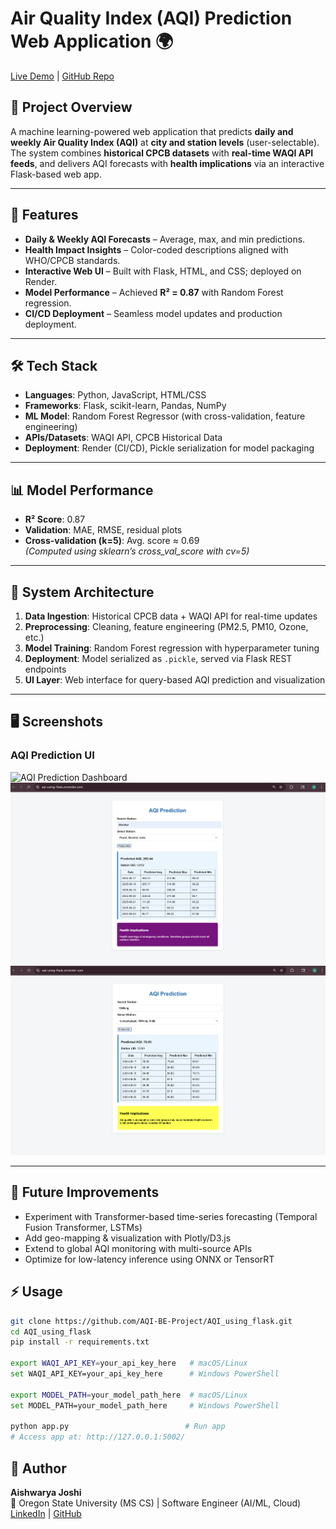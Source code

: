 # Air Quality Index (AQI) Prediction Web Application 🌍

[Live Demo](https://aqi-using-flask.onrender.com/) | [GitHub Repo](https://github.com/AQI-BE-Project/AQI_using_flask)

## 📌 Project Overview
A machine learning-powered web application that predicts **daily and weekly Air Quality Index (AQI)** at **city and station levels** (user-selectable).  
The system combines **historical CPCB datasets** with **real-time WAQI API feeds**, and delivers AQI forecasts with **health implications** via an interactive Flask-based web app.

---

## 🚀 Features
- **Daily & Weekly AQI Forecasts** – Average, max, and min predictions.  
- **Health Impact Insights** – Color-coded descriptions aligned with WHO/CPCB standards.  
- **Interactive Web UI** – Built with Flask, HTML, and CSS; deployed on Render.  
- **Model Performance** – Achieved **R² = 0.87** with Random Forest regression.  
- **CI/CD Deployment** – Seamless model updates and production deployment.  

---

## 🛠️ Tech Stack
- **Languages**: Python, JavaScript, HTML/CSS  
- **Frameworks**: Flask, scikit-learn, Pandas, NumPy  
- **ML Model**: Random Forest Regressor (with cross-validation, feature engineering)  
- **APIs/Datasets**: WAQI API, CPCB Historical Data  
- **Deployment**: Render (CI/CD), Pickle serialization for model packaging  

---

## 📊 Model Performance
- **R² Score**: 0.87  
- **Validation**: MAE, RMSE, residual plots  
- **Cross-validation (k=5)**: Avg. score ≈ 0.69  
  *(Computed using sklearn’s cross_val_score with cv=5)*  

---

## 📂 System Architecture
1. **Data Ingestion**: Historical CPCB data + WAQI API for real-time updates  
2. **Preprocessing**: Cleaning, feature engineering (PM2.5, PM10, Ozone, etc.)  
3. **Model Training**: Random Forest regression with hyperparameter tuning  
4. **Deployment**: Model serialized as `.pickle`, served via Flask REST endpoints  
5. **UI Layer**: Web interface for query-based AQI prediction and visualization  

---

## 🖥️ Screenshots
### AQI Prediction UI
![AQI Prediction Dashboard](./images/aqi_dashboard.png)
![AQI Prediction UI - Mumbai](./images/aqi_ui_prediction1.png)
![AQI Prediction UI - Shillong](./images/aqi_ui_prediction2.png)


---

## 🔮 Future Improvements
- Experiment with Transformer-based time-series forecasting (Temporal Fusion Transformer, LSTMs)  
- Add geo-mapping & visualization with Plotly/D3.js  
- Extend to global AQI monitoring with multi-source APIs  
- Optimize for low-latency inference using ONNX or TensorRT 

## ⚡ Usage

```bash
git clone https://github.com/AQI-BE-Project/AQI_using_flask.git
cd AQI_using_flask
pip install -r requirements.txt

export WAQI_API_KEY=your_api_key_here   # macOS/Linux
set WAQI_API_KEY=your_api_key_here      # Windows PowerShell

export MODEL_PATH=your_model_path_here  # macOS/Linux
set MODEL_PATH=your_model_path_here     # Windows PowerShell

python app.py                          # Run app
# Access app at: http://127.0.0.1:5002/
```

## 👤 Author
**Aishwarya Joshi**  
📍 Oregon State University (MS CS) | Software Engineer (AI/ML, Cloud)  
[LinkedIn](https://www.linkedin.com/in/aishwarya-j-822999188) | [GitHub](https://github.com/Aishwarya-Joshi11)
